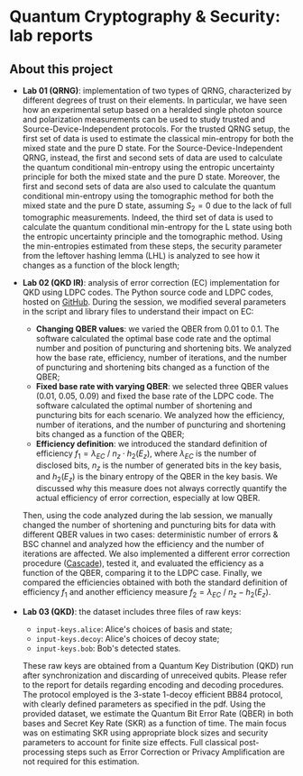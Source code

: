 # Quantum Cryptography & Security: lab reports

## About this project

* **Lab 01 (QRNG)**: implementation of two types of QRNG, characterized by different degrees of trust on their elements. In particular, we have seen how an experimental setup based on a heralded single photon source and polarization measurements can be used to study trusted and Source-Device-Independent protocols. For the trusted QRNG setup, the first set of data is used to estimate the classical min-entropy for both the mixed state and the pure D state. For the Source-Device-Independent QRNG, instead, the first and second sets of data are used to calculate the quantum conditional min-entropy using the entropic uncertainty principle for both the mixed state and the pure D state. Moreover, the first and second sets of data are also used to calculate the quantum conditional min-entropy using the tomographic method for both the mixed state and the pure D state, assuming $S_{2}=0$ due to the lack of full tomographic measurements. Indeed, the third set of data is used to calculate the quantum conditional min-entropy for the L state using both the entropic uncertainty principle and the tomographic method. Using the min-entropies estimated from these steps, the security parameter from the leftover hashing lemma (LHL) is analyzed to see how it changes as a function of the block length;
  
* **Lab 02 (QKD IR)**: analysis of error correction (EC) implementation for QKD using LDPC codes. The Python source code and LDPC codes, hosted on [GitHub](https://github.com/marcoavesani/QKD_LDPC_python). During the session, we modified several parameters in the script and library files to understand their impact on EC:
  * **Changing QBER values**: we varied the QBER from 0.01 to 0.1. The software calculated the optimal base code rate and the optimal number and position of puncturing and shortening bits. We analyzed how the base rate, efficiency, number of iterations, and the number of puncturing and shortening bits changed as a function of the QBER;
  * **Fixed base rate with varying QBER**: we selected three QBER values (0.01, 0.05, 0.09) and fixed the base rate of the LDPC code. The software calculated the optimal number of shortening and puncturing bits for each scenario. We analyzed how the efficiency, number of iterations, and the number of puncturing and shortening bits changed as a function of the QBER;
  * **Efficiency definition**: we introduced the standard definition of efficiency $f_1 = \lambda_{EC} \ / \ n_z \cdot h_2(E_z)$, where $\lambda_{EC}$ is the number of disclosed bits, $n_z$ is the number of generated bits in the key basis, and $h_2(E_z)$ is the binary entropy of the QBER in the key basis. We discussed why this measure does not always correctly quantify the actual efficiency of error correction, especially at low QBER.

  Then, using the code analyzed during the lab session, we manually changed the number of shortening and puncturing bits for data with different QBER values in two cases: deterministic number of   errors & BSC channel and analyzed how the efficiency and the number of iterations are affected. We also implemented a different error correction procedure ([Cascade](https://link.springer.com/content/pdf/10.1007/3-540-48285-7_35.pdf)), tested it, and evaluated the efficiency as a function of the QBER, comparing it to the LDPC case. Finally, we compared the efficiencies obtained with both the standard definition of efficiency $f_1$ and another efficiency measure $f_2 = \lambda_{EC} \ / \ n_z - h_2(E_z)$.

* **Lab 03 (QKD)**: the dataset includes three files of raw keys:
  - `input-keys.alice`: Alice's choices of basis and state;
  - `input-keys.decoy`: Alice's choices of decoy state;
  - `input-keys.bob`: Bob's detected states.

  These raw keys are obtained from a Quantum Key Distribution (QKD) run after synchronization and discarding of unreceived qubits. Please refer to the report for details regarding encoding and decoding procedures. The protocol employed is the 3-state 1-decoy efficient BB84 protocol, with clearly defined parameters as specified in the pdf. Using the provided dataset, we estimate the Quantum Bit Error Rate (QBER) in both bases and Secret Key Rate (SKR) as a function of time. The main focus was on estimating SKR using appropriate block sizes and security parameters to account for finite size effects. Full classical post-processing steps such as Error Correction or Privacy Amplification are not required for this estimation.
